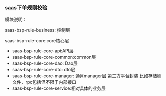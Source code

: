 ### saas下单规则校验

模块说明：

saas-bsp-rule-business: 控制层

saas-bsp-rule-core:core核心层

- saas-bsp-rule-core-api:API层
- saas-bsp-rule-core-common:common层
- saas-bsp-rule-core-dao: Dao层
- saas-bsp-rule-core-dto: dto层
- saas-bsp-rule-core-manager: 通用manager层 第三方平台封装 比如存储桶文件，rpc包括但不限于内部接口
- saas-bsp-rule-core-service:相对具体的业务层







 


